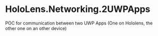 # HoloLens.Networking.2UWPApps
POC for communication between two UWP Apps (One on Hololens, the other one on an other device)
